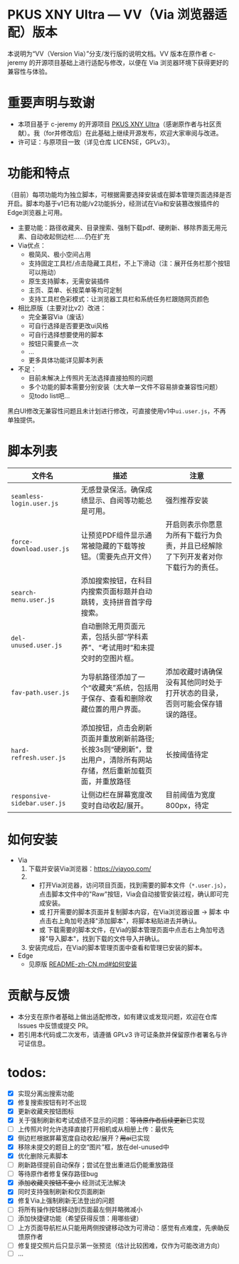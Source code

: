 # PKUS XNY Ultra — VV（Via 浏览器适配）版本

本说明为“VV（Version Via）”分支/发行版的说明文档。VV 版本在原作者 c-jeremy 的开源项目基础上进行适配与修改，以便在 Via 浏览器环境下获得更好的兼容性与体验。

# 重要声明与致谢

- 本项目基于 c-jeremy 的开源项目 [PKUS XNY Ultra](https://github.com/c-jeremy/pkus-xny-ultra)（感谢原作者与社区贡献）。我（for并修改后）在此基础上继续开源发布，欢迎大家审阅与改进。
- 许可证：与原项目一致（详见仓库 LICENSE，GPLv3）。

# 功能和特点

（目前）每项功能均为独立脚本，可根据需要选择安装或在脚本管理页面选择是否开启。脚本均基于v1已有功能/v2功能拆分，经测试在Via和安装篡改猴插件的Edge浏览器上可用。

- 主要功能：路径收藏夹、目录搜索、强制下载pdf、硬刷新、移除界面无用元素、自动收起侧边栏......仍在扩充
- Via优点：
    - 极简风、极小空间占用
    - 支持固定工具栏/点击隐藏工具栏，不上下滑动（注：展开任务栏那个按钮可以拖动）
    - 原生支持脚本，无需安装插件
    - 主页、菜单、长按菜单等均可定制
    - 支持工具栏色彩模式：让浏览器工具栏和系统任务栏跟随网页颜色
- 相比原版（主要对比v2）改进：
    - 完全兼容Via（废话）
    - 可自行选择是否要更改ui风格
    - 可自行选择想要使用的脚本
    - 按钮只需要点一次
    - ...
    - 更多具体功能详见脚本列表
- 不足：
    - 目前未解决上传照片无法选择直接拍照的问题
    - 多个功能的脚本需要分别安装（太大单一文件不容易排查兼容性问题）
    - 见todo list吧...

黑白UI修改无兼容性问题且未计划进行修改，可直接使用v1中`ui.user.js`，不再单独提供。

# 脚本列表

| 文件名                          | 描述                                                            | 注意                                                 |
|------------------------------|--------------------------------------------------------------|----------------------------------------------------|
| `seamless-login.user.js`     | 无感登录保活。确保成绩显示、自阅等功能总是可用。                                     | 强烈推荐安装                            |
| `force-download.user.js`     | 让预览PDF组件显示通常被隐藏的下载等按钮。（需要先点开文件）                             | 开启则表示你愿意为所有下载行为负责，并且已经解除了下列开发者对你下载行为的责任。           |
| `search-menu.user.js`        | 添加搜索按钮，在科目内搜索页面标题并自动跳转，支持拼音首字母搜索。                          |                       |
| `del-unused.user.js`         | 自动删除无用页面元素，包括头部“学科素养”、“考试用时”和未提交时的空图片框。         |                                                   |
| `fav-path.user.js`           | 为导航路径添加了一个“收藏夹”系统，包括用于保存、查看和删除收藏位置的用户界面。                      | 添加收藏时请确保没有其他同时处于打开状态的目录，否则可能会保存错误的路径。 |
| `hard-refresh.user.js`       | 添加按钮，点击会刷新页面并重放刷新前路径; 长按3s则“硬刷新”，登出用户，清除所有网站存储，然后重新加载页面，并重放路径 | 长按阈值待定                                             |
| `responsive-sidebar.user.js` | 让侧边栏在屏幕宽度改变时自动收起/展开。                                          | 目前阈值为宽度800px，待定                                    |

# 如何安装

- Via
    1. 下载并安装Via浏览器：https://viayoo.com/
    2.
        - 打开Via浏览器，访问项目页面，找到需要的脚本文件（`*.user.js`），点击脚本文件中的"Raw"按钮，Via会自动接管安装过程，确认即可完成安装。
        - 或 打开需要的脚本页面并复制脚本内容，在Via浏览器设置 -> 脚本 中点击右上角加号选择"添加脚本"，将脚本粘贴进去并确认。
        - 或 下载需要的脚本文件，在Via的脚本管理页面中点击右上角加号选择"导入脚本"，找到下载的文件导入并确认。
    3. 安装完成后，在Via的脚本管理页面中查看和管理已安装的脚本。
- Edge
    - 见原版 [README-zh-CN.md#如何安装](/README-zh-CN.md#如何安装)

# 贡献与反馈

- 本分支在原作者基础上做出适配修改，如有建议或发现问题，欢迎在仓库 Issues 中反馈或提交 PR。
- 若引用本代码或二次发布，请遵循 GPLv3 许可证条款并保留原作者署名与许可证信息。

# todos:

- [x] 实现分离出搜索功能
- [x] 修复搜索按钮有时不出现
- [x] 更新收藏夹按钮图标
- [x] 关于强制刷新和考试成绩不显示的问题：~~等待原作者后续更新~~已实现
- [ ] 上传照片时允许选择直接打开相机或从相册上传：最优先
- [x] 侧边栏根据屏幕宽度自动收起/展开？~~用ai~~已实现
- [x] 移除未提交的题目上的空“图片”框，放在del-unused中
- [x] 优化删除元素脚本
- [ ] 刷新路径提前自动保存；尝试在登出重进后仍能重放路径
- [ ] 等待原作者修复保存路径bug
- [x] ~~添加收藏夹按钮不变小~~ 经测试无法解决
- [x] 同时支持强制刷新和仅页面刷新
- [x] 修复Via上强制刷新无法登出的问题
- [ ] 将所有操作按钮移动到页面最左侧并略微减小
- [ ] 添加快捷键功能（希望获得反馈：用哪些键）
- [ ] 上方页面导航栏从只能用两侧按键移动改为可滑动：感觉有点难度，先~~求助~~反馈原作者
- [ ] 修复提交照片后只显示第一张预览（估计比较困难，仅作为可能改进方向）
- [ ] ...
